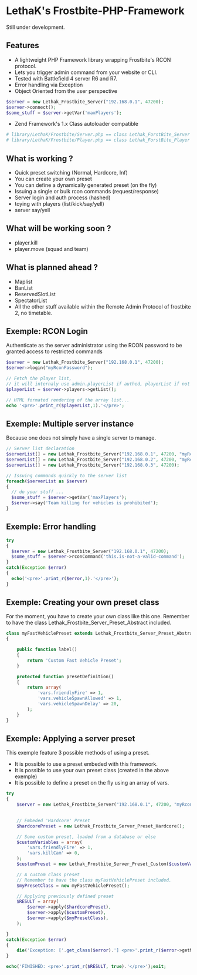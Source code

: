 LethaK's Frostbite-PHP-Framework
=======================

Still under development.


Features
--------

* A lightweight PHP Framework library wrapping Frostbite's RCON protocol.
* Lets you trigger admin command from your website or CLI.
* Tested with Battlefield 4 server R6 and R7.
* Error handling via Exception
* Object Oriented from the user perspective

```php
$server = new Lethak_Frostbite_Server("192.168.0.1", 47200);
$server->connect();
$some_stuff = $server->getVar('maxPlayers');
```


* Zend Framework's 1.x Class autoloader compatible

```php
# library/LethaK/Frostbite/Server.php == class Lethak_ForstBite_Server
# library/LethaK/Frostbite/Player.php == class Lethak_ForstBite_Player
```



What is working ?
-----------------
- Quick preset switching (Normal, Hardcore, Inf)
- You can create your own preset
- You can define a dynamically generated preset (on the fly)
- Issuing a single or bulk rcon commands (request/response)
- Server login and auth process (hashed)
- toying with players (list/kick/say/yell)
- server say/yell


What will be working soon ?
---------------------------
- player.kill
- player.move (squad and team)


What is planned ahead ?
-----------------------
- Maplist
- BanList
- ReservedSlotList
- SpectatorList
- All the other stuff available within the Remote Admin Protocol of frostbite 2, no timetable.


Exemple: RCON Login
-------------------

Authenticate as the server administrator using the RCON password to be granted access to restricted commands

```php
$server = new Lethak_Frostbite_Server("192.168.0.1", 47200);
$server->login("myRconPassword");

// Fetch the player list,
// it will internaly use admin.playerList if authed, playerList if not authed...
$playerList = $server->players->getList();

// HTML formated rendering of the array list...
echo '<pre>'.print_r($playerList,1).'</pre>'; 

```


Exemple: Multiple server instance
---------------------------------

Because one does not simply have a single server to manage.


```php
// Server list declaration
$serverList[] = new Lethak_Frostbite_Server("192.168.0.1", 47200, "myRconPassword1");
$serverList[] = new Lethak_Frostbite_Server("192.168.0.2", 47200, "myRconPassword2");
$serverList[] = new Lethak_Frostbite_Server("192.168.0.3", 47200);

// Issuing commands quickly to the server list
foreach($serverList as $server)
{
  // do your stuff ...
  $some_stuff = $server->getVar('maxPlayers');
  $server->say('Team killing for vehicles is prohibited');
}
```

Exemple: Error handling
---------------------------------

```php
try
{
  $server = new Lethak_Frostbite_Server("192.168.0.1", 47200);
  $some_stuff = $server->rconCommand('this.is-not-a-valid-command');
}
catch(Exception $error)
{
  echo('<pre>'.print_r($error,1).'</pre>');
}

```



Exemple: Creating your own preset class
----------------------------------------

For the moment, you have to create your own class like this one.
Remember to have the class Lethak_Frostbite_Server_Preset_Abstract included.

```php
class myFastVehiclePreset extends Lethak_Frostbite_Server_Preset_Abstract
{

	public function label()
	{
		return 'Custom Fast Vehicle Preset';
	}

	protected function presetDefinition()
	{
		return array(
			'vars.friendlyFire' => 1,
			'vars.vehicleSpawnAllowed' => 1,
			'vars.vehicleSpawnDelay' => 20,
		);
	}
}

```

Exemple: Applying a server preset
---------------------------------

This exemple feature 3 possible methods of using a preset.

- It is possible to use a preset embeded with this framework.
- It is possible to use your own preset class (created in the above exemple)
- It is possible to define a preset on the fly using an array of vars.


```php
try
{
	$server = new Lethak_Frostbite_Server("192.168.0.1", 47200, "myRconPassword");
	

	// Embeded 'Hardcore' Preset
	$hardcorePreset = new Lethak_Frostbite_Server_Preset_Hardcore();

	// Some custom preset, loaded from a database or else
	$customVariables = array(
		'vars.friendlyFire' => 1,
		'vars.killCam' => 0,
	);
	$customPreset = new Lethak_Frostbite_Server_Preset_Custom($customVariables);

	// A custom class preset
	// Remember to have the class myFastVehiclePreset included.
	$myPresetClass = new myFastVehiclePreset();

	// Applying previously defined preset
	$RESULT = array(
		$server->apply($hardcorePreset),
		$server->apply($customPreset),
		$server->apply($myPresetClass),
	);

}
catch(Exception $error)
{
	die('Exception: ['.get_class($error).'] <pre>'.print_r($error->getMessage(), true).'</pre>');
}

echo('FINISHED: <pre>'.print_r($RESULT, true).'</pre>');exit;
```
